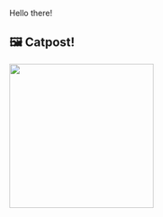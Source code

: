 Hello there!



## 🖼️ Catpost!

<sub>
    <img src="https://cdn2.thecatapi.com/images/333.gif" height="256">
</sub>

